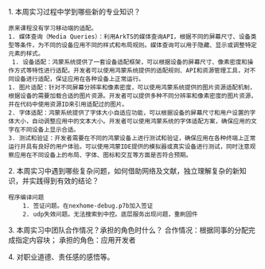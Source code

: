 1. 本周实习过程中学到哪些新的专业知识？
```
原来课程没有学习移动端的适配。
1. 媒体查询（Media Queries）：利用ArkTS的媒体查询API，根据不同的屏幕尺寸、设备类型等条件，为不同的设备应用不同的样式和布局规则。媒体查询可以用于隐藏、显示或调整特定元素的样式。
 1. 设备适配：鸿蒙系统提供了一套设备适配框架，可以根据设备的屏幕尺寸、像素密度和操作方式等特性进行适配。开发者可以使用鸿蒙系统提供的适配规则、API和资源管理工具，对不同设备进行适配，保证应用在各种设备上正常运行。
1. 图片适配：针对不同屏幕分辨率和像素密度，可以使用鸿蒙系统提供的图片资源适配机制，根据设备的需要加载合适的图片资源。开发者可以提供多种不同分辨率和像素密度的图片资源，并在代码中使用资源ID来引用适配过的图片。
2. 字体适配：鸿蒙系统提供了字体大小自适应功能，可以根据设备的屏幕尺寸和用户设置的字体大小，自动调整应用中的文本大小。开发者可以使用鸿蒙系统的字体适配方案，确保应用的文字在不同设备上显示合适。
3. 测试和验证：开发者需要在不同的鸿蒙设备上进行测试和验证，确保应用在各种终端上正常运行并具有良好的用户体验。可以使用鸿蒙IDE提供的模拟器或真实设备进行测试，同时注意观察应用在不同设备上的布局、字体、图标和交互等方面是否符合预期。
```
2. 本周实习中遇到哪些复杂问题，如何借助网络及文献，独立理解复杂的新知识，并实践得到有效的结论？
```
程序编译问题
	1. 签证问题。在nexhome-debug.p7b加入签证
	2. udp失效问题。无法搜索到中控。底层服务出现问题，重刷固件
```
3. 本周实习中团队合作情况？承担的角色时什么？
合作情况：根据同事的分配完成指定内容块；
承担的角色：应用开发者

4. 对职业道德、责任感的感悟等。